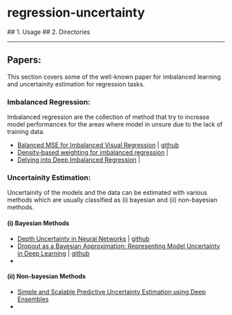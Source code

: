 # regression-uncertainty

## 1. Usage
## 2. Directories

---
## Papers:
This section covers some of the well-known paper for imbalanced learning and uncertainity estimation for regression tasks.
### Imbalanced Regression:
Imbalanced regression are the collection of method that try to increase model performances for 
the areas where model in unsure due to the lack of training data.
- [Balanced MSE for Imbalanced Visual Regression](https://arxiv.org/abs/2203.16427) | [github]()
- [Density‑based weighting for imbalanced regression](https://link.springer.com/article/10.1007/s10994-021-06023-5) | []()
- [Delving into Deep Imbalanced Regression](https://arxiv.org/abs/2102.09554) | []()
### Uncertainity Estimation:
Uncertainity of the models and the data can be estimated with various methods which are usually
classified as (i) bayesian and (ii) non-bayesian methods.

#### (i) Bayesian Methods
- [Depth Uncertainty in Neural Networks](https://arxiv.org/abs/2006.08437) | [github](https://github.com/cambridge-mlg/DUN)
- [Dropout as a Bayesian Approximation: Representing Model Uncertainty in Deep Learning](https://arxiv.org/abs/1506.02142) | [github](https://github.com/cambridge-mlg/DUN) 
- 
#### (ii) Non-bayesian Methods
- [Simple and Scalable Predictive Uncertainty Estimation using Deep Ensembles](https://arxiv.org/abs/1612.01474)
- 
